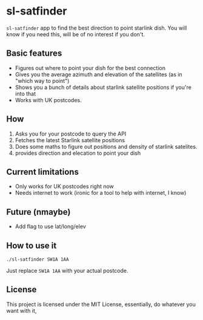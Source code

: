 # sl-satfinder


`sl-satfinder` app to find the best direction to point starlink dish.  You will know if you need this, will be of no interest if you don't.

## Basic features

- Figures out where to point your dish for the best connection
- Gives you the average azimuth and elevation of the satellites (as in "which way to point")
- Shows you a bunch of details about starlink satellite positions if you're into that
- Works with UK postcodes.

## How

1. Asks you for your postcode to query the API
2. Fetches the latest Starlink satellite positions
4. Does some maths to figure out positions and density of starlink satelites.
5. provides direction and elecation to point your dish

## Current limitations

- Only works for UK postcodes right now
- Needs internet to work (ironic for a tool to help with internet, I know)

## Future (nmaybe)

- Add flag to use lat/long/elev

## How to use it

```
./sl-satfinder SW1A 1AA
```

Just replace `SW1A 1AA` with your actual postcode.

## License

This project is licensed under the MIT License, essentially, do whatever you want with it,

